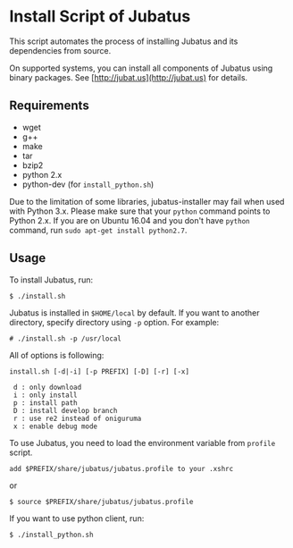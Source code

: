 Install Script of Jubatus
=========================

This script automates the process of installing Jubatus and its dependencies from source.

On supported systems, you can install all components of Jubatus using binary packages. See [http://jubat.us](http://jubat.us) for details.


Requirements
------------

* wget
* g++
* make
* tar
* bzip2
* python 2.x
* python-dev (for `install_python.sh`)

Due to the limitation of some libraries, jubatus-installer may fail when used with Python 3.x.
Please make sure that your `python` command points to Python 2.x.
If you are on Ubuntu 16.04 and you don't have `python` command, run `sudo apt-get install python2.7`.

Usage
-----

To install Jubatus, run:

```
$ ./install.sh
```

Jubatus is installed in `$HOME/local` by default. If you want to another directory, specify directory using `-p` option.
For example:

```
# ./install.sh -p /usr/local
```

All of options is following:

```
install.sh [-d|-i] [-p PREFIX] [-D] [-r] [-x]

 d : only download
 i : only install
 p : install path
 D : install develop branch
 r : use re2 instead of oniguruma
 x : enable debug mode
```

To use Jubatus, you need to load the environment variable from `profile` script.

```
add $PREFIX/share/jubatus/jubatus.profile to your .xshrc
```

or

```
$ source $PREFIX/share/jubatus/jubatus.profile
```


If you want to use python client, run:

```
$ ./install_python.sh
```
